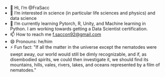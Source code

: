 - 👋 Hi, I’m @FraSacc
- 👀 I’m interested in science (in particular life sciences and physics) and data science
- 🌱 I’m currently learning Pytorch, R, Unity, and Machine learning in Python. I am working towards getting a Data Scientist certification.
- 📫 How to reach me f.saccon92@gmail.com
- 😄 Pronouns: he/him
- ⚡ Fun fact: "If all the matter in the universe except the nematodes were swept away, our world would still be dimly recognizable, and if, as disembodied spirits, we could then investigate it, we should find its mountains, hills, vales, rivers, lakes, and oceans represented by a film of nematodes."

<!---
FraSacc/FraSacc is a ✨ special ✨ repository because its `README.md` (this file) appears on your GitHub profile.
You can click the Preview link to take a look at your changes.
--->
